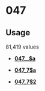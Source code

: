 # 047

## Usage

81,419 values

-   **[047\_\_$a](../../tags/047/047__a-1.md)**  

-   **[047\_7$a](../../tags/047/047_7a-2.md)**  

-   **[047\_7$2](../../tags/047/047_72-3.md)**  


